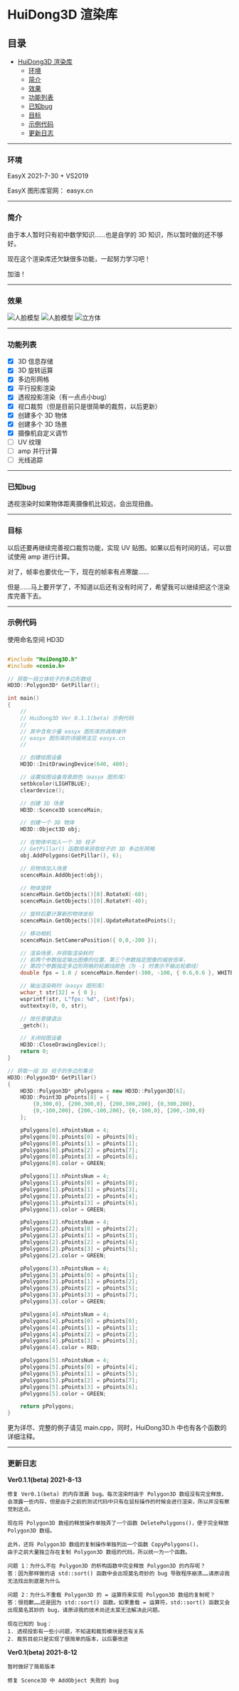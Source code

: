 # HuiDong3D 渲染库

## 目录

- [HuiDong3D 渲染库](#huidong3d----)
    + [环境](#--)
    + [简介](#--)
    + [效果](#--)
    + [功能列表](#----)
    + [已知bug](#--bug)
    + [目标](#--)
    + [示例代码](#----)
    + [更新日志](#----)

---

### 环境

EasyX 2021-7-30 + VS2019

EasyX 图形库官网： easyx.cn

---

### 简介

由于本人暂时只有初中数学知识……也是自学的 3D 知识，所以暂时做的还不够好。

现在这个渲染库还欠缺很多功能，一起努力学习吧！

加油！

---

### 效果

![人脸模型](https://github.com/zouhuidong/HuiDong3D/blob/master/screenshots/2.png)
![人脸模型](https://github.com/zouhuidong/HuiDong3D/blob/master/screenshots/3.png)
![立方体](https://github.com/zouhuidong/HuiDong3D/blob/master/screenshots/1.png)

---

### 功能列表

- [x] 3D 信息存储
- [x] 3D 旋转运算
- [x] 多边形网格
- [x] 平行投影渲染
- [x] 透视投影渲染（有一点点小bug）
- [x] 视口裁剪（但是目前只是很简单的裁剪，以后更新）
- [x] 创建多个 3D 物体
- [x] 创建多个 3D 场景
- [x] 摄像机自定义调节
- [ ] UV 纹理
- [ ] amp 并行计算
- [ ] 光线追踪

---

### 已知bug

透视渲染时如果物体距离摄像机比较远，会出现扭曲。

---

### 目标

以后还要再继续完善视口裁剪功能，实现 UV 贴图。如果以后有时间的话，可以尝试使用 amp 进行计算。

对了，帧率也要优化一下，现在的帧率有点寒酸……

但是……马上要开学了，不知道以后还有没有时间了，希望我可以继续把这个渲染库完善下去。

---

### 示例代码

使用命名空间 HD3D

```cpp

#include "HuiDong3D.h"
#include <conio.h>

// 获取一段立体柱子的多边形数组
HD3D::Polygon3D* GetPillar();

int main()
{
	// 
	// HuiDong3D Ver 0.1.1(beta) 示例代码
	// 
	// 其中含有少量 easyx 图形库的调用操作
	// easyx 图形库的详细用法见 easyx.cn
	//

	// 创建绘图设备
	HD3D::InitDrawingDevice(640, 480);

	// 设置绘图设备背景颜色（easyx 图形库）
	setbkcolor(LIGHTBLUE);
	cleardevice();

	// 创建 3D 场景
	HD3D::Scence3D scenceMain;

	// 创建一个 3D 物体
	HD3D::Object3D obj;

	// 在物体中加入一个 3D 柱子
	// GetPillar() 函数用来获取柱子的 3D 多边形网格
	obj.AddPolygons(GetPillar(), 6);

	// 将物体加入场景
	scenceMain.AddObject(obj);

	// 物体旋转
	scenceMain.GetObjects()[0].RotateX(-60);
	scenceMain.GetObjects()[0].RotateY(-40);

	// 旋转后要计算新的物体坐标
	scenceMain.GetObjects()[0].UpdateRotatedPoints();

	// 移动相机
	scenceMain.SetCameraPosition({ 0,0,-200 });

	// 渲染场景，并获取渲染耗时
	// 前两个参数指定输出图像的位置，第三个参数指定图像的缩放倍率，
	// 第四个参数指定多边形网格的轮廓线颜色（为 -1 时表示不输出轮廓线）
	double fps = 1.0 / scenceMain.Render(-300, -100, { 0.6,0.6 }, WHITE);

	// 输出渲染耗时（easyx 图形库）
	wchar_t str[32] = { 0 };
	wsprintf(str, L"fps: %d", (int)fps);
	outtextxy(0, 0, str);

	// 按任意键退出
	_getch();

	// 关闭绘图设备
	HD3D::CloseDrawingDevice();
	return 0;
}

// 获取一段 3D 柱子的多边形集合
HD3D::Polygon3D* GetPillar()
{
	HD3D::Polygon3D* pPolygons = new HD3D::Polygon3D[6];
	HD3D::Point3D pPoints[8] = {
		{0,300,0}, {200,300,0}, {200,300,200}, {0,300,200},
		{0,-100,200}, {200,-100,200}, {0,-100,0}, {200,-100,0}
	};

	pPolygons[0].nPointsNum = 4;
	pPolygons[0].pPoints[0] = pPoints[0];
	pPolygons[0].pPoints[1] = pPoints[1];
	pPolygons[0].pPoints[2] = pPoints[7];
	pPolygons[0].pPoints[3] = pPoints[6];
	pPolygons[0].color = GREEN;

	pPolygons[1].nPointsNum = 4;
	pPolygons[1].pPoints[0] = pPoints[0];
	pPolygons[1].pPoints[1] = pPoints[3];
	pPolygons[1].pPoints[2] = pPoints[4];
	pPolygons[1].pPoints[3] = pPoints[6];
	pPolygons[1].color = GREEN;

	pPolygons[2].nPointsNum = 4;
	pPolygons[2].pPoints[0] = pPoints[2];
	pPolygons[2].pPoints[1] = pPoints[3];
	pPolygons[2].pPoints[2] = pPoints[4];
	pPolygons[2].pPoints[3] = pPoints[5];
	pPolygons[2].color = GREEN;

	pPolygons[3].nPointsNum = 4;
	pPolygons[3].pPoints[0] = pPoints[1];
	pPolygons[3].pPoints[1] = pPoints[2];
	pPolygons[3].pPoints[2] = pPoints[5];
	pPolygons[3].pPoints[3] = pPoints[7];
	pPolygons[3].color = GREEN;

	pPolygons[4].nPointsNum = 4;
	pPolygons[4].pPoints[0] = pPoints[0];
	pPolygons[4].pPoints[1] = pPoints[1];
	pPolygons[4].pPoints[2] = pPoints[2];
	pPolygons[4].pPoints[3] = pPoints[3];
	pPolygons[4].color = RED;

	pPolygons[5].nPointsNum = 4;
	pPolygons[5].pPoints[0] = pPoints[4];
	pPolygons[5].pPoints[1] = pPoints[5];
	pPolygons[5].pPoints[2] = pPoints[7];
	pPolygons[5].pPoints[3] = pPoints[6];
	pPolygons[5].color = GREEN;

	return pPolygons;
}

```

更为详尽、完整的例子请见 main.cpp，同时，HuiDong3D.h 中也有各个函数的详细注释。

---

### 更新日志

**Ver0.1.1(beta)  2021-8-13**

```
修复 Ver0.1(beta) 的内存泄漏 bug。每次渲染时由于 Polygon3D 数组没有完全释放，
会泄露一些内存，但是由于之前的测试代码中只有在鼠标操作的时候会进行渲染，所以并没有察觉到这点。

现在将 Polygon3D 数组的释放操作单独弄了一个函数 DeletePolygons()，便于完全释放 Polygon3D 数组。

此外，还将 Polygon3D 数组的复制操作单独列出一个函数 CopyPolygons()，
由于之前大量独立存在复制 Polygon3D 数组的代码，所以统一为一个函数。

问题 1：为什么不在 Polygon3D 的析构函数中完全释放 Polygon3D 的内存呢？
答：因为那样做的话 std::sort() 函数中会出现莫名奇妙的 bug 导致程序崩溃……请原谅我无法找出到底是为什么

问题 2：为什么不重载 Polygon3D 的 = 运算符来实现 Polygon3D 数组的复制呢？
答：很抱歉……还是因为 std::sort() 函数。如果重载 = 运算符，std::sort() 函数又会出现莫名其妙的 bug，请原谅我的技术尚还太菜无法解决此问题。

现在已知的 bug：
1. 透视投影有一些小问题，不知道和裁剪模块是否有关系
2. 裁剪目前只是实现了很简单的版本，以后要改进
```

**Ver0.1(beta)  2021-8-12**

```
暂时做好了简易版本

修复 Scence3D 中 AddObject 失败的 bug
```

